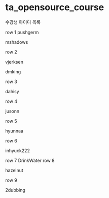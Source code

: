 # ta_opensource_course

수강생 아이디 목록

row 1
pushgerm


mshadows


row 2 





vjerksen

dmking

row 3

dahisy

row 4

jusonn

row 5

hyunnaa

row 6

inhyuck222

row 7
DrinkWater
row 8

hazelnut

row 9

2dubbing
